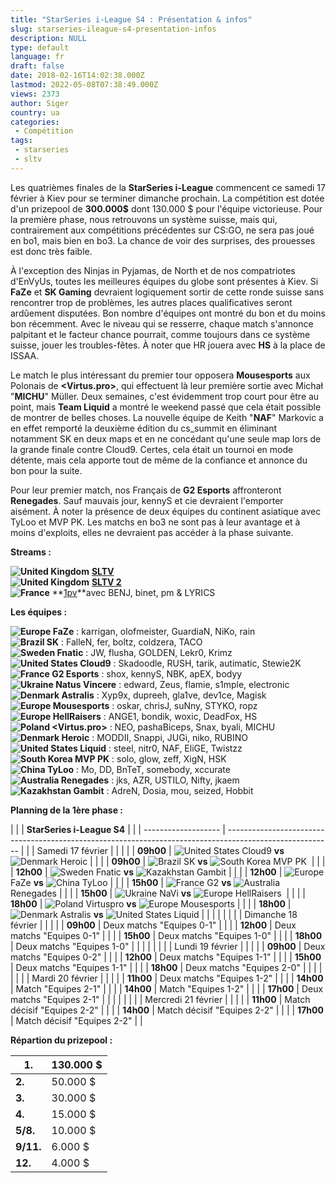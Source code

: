 ```yaml
---
title: "StarSeries i-League S4 : Présentation & infos"
slug: starseries-ileague-s4-presentation-infos
description: NULL
type: default
language: fr
draft: false
date: 2018-02-16T14:02:38.000Z
lastmod: 2022-05-08T07:38:49.000Z
views: 2373
author: Siger
country: ua
categories:
 - Compétition
tags:
 - starseries
 - sltv
---
```

Les quatrièmes finales de la **StarSeries i-League** commencent ce samedi 17 février à Kiev pour se terminer dimanche prochain. La compétition est dotée d'un prizepool de **300.000$** dont 130.000 $ pour l'équipe victorieuse. Pour la première phase, nous retrouvons un système suisse, mais qui, contrairement aux compétitions précédentes sur CS:GO, ne sera pas joué en bo1, mais bien en bo3\. La chance de voir des surprises, des prouesses est donc très faible.  
  
À l'exception des Ninjas in Pyjamas, de North et de nos compatriotes d'EnVyUs, toutes les meilleures équipes du globe sont présentes à Kiev. Si **FaZe** et **SK Gaming** devraient logiquement sortir de cette ronde suisse sans rencontrer trop de problèmes, les autres places qualificatives seront ardûement disputées. Bon nombre d'équipes ont montré du bon et du moins bon récemment. Avec le niveau qui se resserre, chaque match s'annonce palpitant et le facteur chance pourrait, comme toujours dans ce système suisse, jouer les troubles-fêtes. À noter que HR jouera avec **HS** à la place de ISSAA.  
  
Le match le plus intéressant du premier tour opposera **Mousesports** aux Polonais de **<Virtus.pro>**, qui effectuent là leur première sortie avec Michał "**MICHU**" Müller. Deux semaines, c'est évidemment trop court pour être au point, mais **Team Liquid** a montré le weekend passé que cela était possible de montrer de belles choses. La nouvelle équipe de Keith "**NAF**" Markovic a en effet remporté la deuxième édition du cs\_summit en éliminant notamment SK en deux maps et en ne concédant qu'une seule map lors de la grande finale contre Cloud9\. Certes, cela était un tournoi en mode détente, mais cela apporte tout de même de la confiance et annonce du bon pour la suite.  
  
Pour leur premier match, nos Français de **G2 Esports** affronteront **Renegades**. Sauf mauvais jour, kennyS et cie devraient l'emporter aisément. À noter la présence de deux équipes du continent asiatique avec TyLoo et MVP PK. Les matchs en bo3 ne sont pas à leur avantage et à moins d'exploits, elles ne devraient pas accéder à la phase suivante.  
  
**Streams :** 

**![United Kingdom](/images/countries/gb.svg)⁠** [**SLTV**](https://www.twitch.tv/starladder%5Fcs%5Fen)  
**![United Kingdom](/images/countries/gb.svg)⁠** **[SLTV 2](https://www.twitch.tv/starladder%5Fcs%5Fen2)**   
**![France](/images/countries/fr.svg)⁠** **[1pv](https://www.twitch.tv/starladder%5Fcs%5Ffr)**avec BENJ, binet, pm & LYRICS

**Les équipes :**

**![Europe](/images/countries/eu.svg)⁠ FaZe** : karrigan, olofmeister, GuardiaN, NiKo, rain  
**![Brazil](/images/countries/br.svg)⁠ SK** : FalleN, fer, boltz, coldzera, TACO  
**![Sweden](/images/countries/se.svg)⁠ Fnatic** : JW, flusha, GOLDEN, Lekr0, Krimz  
**![United States](/images/countries/us.svg)⁠ Cloud9** : Skadoodle, RUSH, tarik, autimatic, Stewie2K  
**![France](/images/countries/fr.svg)⁠ G2 Esports** : shox, kennyS, NBK, apEX, bodyy  
**![Ukraine](/images/countries/ua.svg)⁠ Natus Vincere** : edward, Zeus, flamie, s1mple, electronic  
**![Denmark](/images/countries/dk.svg)⁠ Astralis** : Xyp9x, dupreeh, gla1ve, dev1ce, Magisk  
**![Europe](/images/countries/eu.svg)⁠ Mousesports** : oskar, chrisJ, suNny, STYKO, ropz  
**![Europe](/images/countries/eu.svg)⁠ HellRaisers** : ANGE1, bondik, woxic, DeadFox, HS  
**![Poland](/images/countries/pl.svg)⁠ <Virtus.pro>** : NEO, pashaBiceps, Snax, byali, MICHU  
**![Denmark](/images/countries/dk.svg)⁠ Heroic** : MODDII, Snappi, JUGi, niko, RUBINO  
**![United States](/images/countries/us.svg)⁠ Liquid** : steel, nitr0, NAF, EliGE, Twistzz  
**![South Korea](/images/countries/kr.svg)⁠ MVP PK** : solo, glow, zeff, XigN, HSK  
**![China](/images/countries/cn.svg)⁠ TyLoo** : Mo, DD, BnTeT, somebody, xccurate  
**![Australia](/images/countries/au.svg)⁠ Renegades** : jks, AZR, USTILO, Nifty, jkaem  
**![Kazakhstan](/images/countries/kz.svg)⁠ Gambit** : AdreN, Dosia, mou, seized, Hobbit

**Planning de la 1ère phase :**

| |                   | **StarSeries i-League S4**                                                                               |  |
| ------------------- | -------------------------------------------------------------------------------------------------------- |  |
| Samedi 17 février   |                                                                                                          |  |
| | **09h00**         | ![United States](/images/countries/us.svg)⁠ Cloud9 **vs** ![Denmark](/images/countries/dk.svg)⁠ Heroic   |  |
| | **09h00**         | ![Brazil](/images/countries/br.svg)⁠ SK **vs** ![South Korea](/images/countries/kr.svg)⁠ MVP PK ⁠        |  |
| | **12h00**         | ![Sweden](/images/countries/se.svg)⁠ Fnatic **vs** ![Kazakhstan](/images/countries/kz.svg)⁠ Gambit       |  |
| | **12h00**         | ![Europe](/images/countries/eu.svg)⁠ FaZe **vs** ![China](/images/countries/cn.svg)⁠ TyLoo               |  |
| | **15h00**         | ![France](/images/countries/fr.svg)⁠ G2 **vs** ![Australia](/images/countries/au.svg)⁠ Renegades         |  |
| | **15h00**         | ![Ukraine](/images/countries/ua.svg)⁠ NaVi **vs** ![Europe](/images/countries/eu.svg)⁠ HellRaisers ⁠     |  |
| | **18h00**         | ![Poland](/images/countries/pl.svg)⁠ Virtuspro **vs** ![Europe](/images/countries/eu.svg)⁠ Mousesports   |  |
| | **18h00**         | ![Denmark](/images/countries/dk.svg)⁠ Astralis **vs** ![United States](/images/countries/us.svg)⁠ Liquid |  |
| |                   |                                                                                                          |  |
| Dimanche 18 février |                                                                                                          |  |
| | **09h00**         | Deux matchs "Equipes 0-1"                                                                                |  |
| | **12h00**         | Deux matchs "Equipes 0-1"                                                                                |  |
| | **15h00**         | Deux matchs "Equipes 1-0"                                                                                |  |
| | **18h00**         | Deux matchs "Equipes 1-0"                                                                                |  |
| |                   |                                                                                                          |  |
| Lundi 19 février    |                                                                                                          |  |
| | **09h00**         | Deux matchs "Equipes 0-2"                                                                                |  |
| | **12h00**         | Deux matchs "Equipes 1-1"                                                                                |  |
| | **15h00**         | Deux matchs "Equipes 1-1"                                                                                |  |
| | **18h00**         | Deux matchs "Equipes 2-0"                                                                                |  |
| |                   |                                                                                                          |  |
| Mardi 20 février    |                                                                                                          |  |
| | **11h00**         | Deux matchs "Equipes 1-2"                                                                                |  |
| | **14h00**         | Match "Equipes 2-1"                                                                                      |  |
| | **14h00**         | Match "Equipes 1-2"                                                                                      |  |
| | **17h00**         | Deux matchs "Equipes 2-1"                                                                                |  |
| |                   |                                                                                                          |  |
| Mercredi 21 février |                                                                                                          |  |
| | **11h00**         | Match décisif "Equipes 2-2"                                                                              |  |
| | **14h00**         | Match décisif "Equipes 2-2"                                                                              |  |
| | **17h00**         | Match décisif "Equipes 2-2"                                                                              |  |

**Répartion du prizepool :**

| **1.**    | 130.000 $ |
| --------- | --------- |
| **2.**    | 50.000 $  |
| **3.**    | 30.000 $  |
| **4.**    | 15.000 $  |
| **5/8.**  | 10.000 $  |
| **9/11.** | 6.000 $   |
| **12.**   | 4.000 $   |
